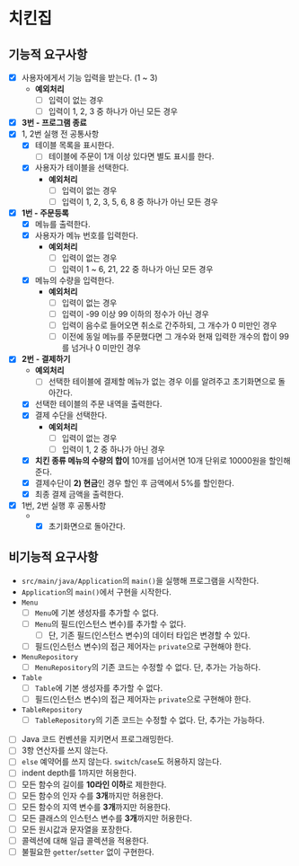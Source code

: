 # 치킨집

## 기능적 요구사항

- [x] 사용자에게서 기능 입력을 받는다. (1 ~ 3)
  - **예외처리**
    - [ ] 입력이 없는 경우
    - [ ] 입력이 1, 2, 3 중 하나가 아닌 모든 경우
- [x] **3번 - 프로그램 종료**
- [x] 1, 2번 실행 전 공통사항
  - [x] 테이블 목록을 표시한다.
    - [ ] 테이블에 주문이 1개 이상 있다면 별도 표시를 한다.
  - [x] 사용자가 테이블을 선택한다.
    - **예외처리**
      - [ ] 입력이 없는 경우
      - [ ] 입력이 1, 2, 3, 5, 6, 8 중 하나가 아닌 모든 경우
- [x] **1번 - 주문등록**
  - [x] 메뉴를 출력한다.
  - [x] 사용자가 메뉴 번호를 입력한다.
    - **예외처리**
      - [ ] 입력이 없는 경우
      - [ ] 입력이 1 ~ 6, 21, 22 중 하나가 아닌 모든 경우
  - [x] 메뉴의 수량을 입력한다.
    - **예외처리**
      - [ ] 입력이 없는 경우
      - [ ] 입력이 -99 이상 99 이하의 정수가 아닌 경우
      - [ ] 입력이 음수로 들어오면 취소로 간주하되, 그 개수가 0 미만인 경우
      - [ ] 이전에 동일 메뉴를 주문했다면 그 개수와 현재 입력한 개수의 합이 99를 넘거나 0 미만인 경우
- [x] **2번 - 결제하기**
  - **예외처리**
    - [ ] 선택한 테이블에 결제할 메뉴가 없는 경우 이를 알려주고 초기화면으로 돌아간다.
  - [x] 선택한 테이블의 주문 내역을 출력한다.
  - [x] 결제 수단을 선택한다.
    - **예외처리**
      - [ ] 입력이 없는 경우
      - [ ] 입력이 1, 2 중 하나가 아닌 경우
  - [x] **치킨 종류 메뉴의 수량의 합이** 10개를 넘어서면 10개 단위로 10000원을 할인해준다.
  - [x] 결제수단이 **2) 현금**인 경우 할인 후 금액에서 5%를 할인한다.
  - [x] 최종 결제 금액을 출력한다.  
- [x] 1번, 2번 실행 후 공통사항
  - - [x] 초기화면으로 돌아간다. 

## 비기능적 요구사항

- `src/main/java/Application`의 `main()`을 실행해 프로그램을 시작한다.
- `Application`의 `main()`에서 구현을 시작한다.
- `Menu`
  - [ ] `Menu`에 기본 생성자를 추가할 수 없다.
  - [ ] `Menu`의 필드(인스턴스 변수)를 추가할 수 없다.
    - [ ] 단, 기존 필드(인스턴스 변수)의 데이터 타입은 변경할 수 있다.
  - [ ] 필드(인스턴스 변수)의 접근 제어자는 `private`으로 구현해야 한다.
- `MenuRepository`
  - [ ] `MenuRepository`의 기존 코드는 수정할 수 없다. 단, 추가는 가능하다.
- `Table`
  - [ ] `Table`에 기본 생성자를 추가할 수 없다.
  - [ ] 필드(인스턴스 변수)의 접근 제어자는 `private`으로 구현해야 한다.
- `TableRepository`
  - [ ] `TableRepository`의 기존 코드는 수정할 수 없다. 단, 추가는 가능하다.
- [ ] Java 코드 컨벤션을 지키면서 프로그래밍한다.
- [ ] 3항 연산자를 쓰지 않는다.
- [ ] `else` 예약어를 쓰지 않는다. `switch`/`case`도 허용하지 않는다.
- [ ] indent depth를 1까지만 허용한다.
- [ ] 모든 함수의 길이를 **10라인 이하**로 제한한다.
- [ ] 모든 함수의 인자 수를 **3개**까지만 허용한다.
- [ ] 모든 함수의 지역 변수를 **3개**까지만 허용한다.
- [ ] 모든 클래스의 인스턴스 변수를 **3개**까지만 허용한다.
- [ ] 모든 원시값과 문자열을 포장한다.
- [ ] 콜렉션에 대해 일급 콜렉션을 적용한다.
- [ ] 불필요한 `getter`/`setter` 없이 구현한다.
